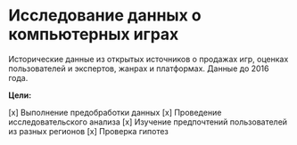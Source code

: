 # Исследование данных о компьютерных играх

Исторические данные из открытых источников о продажах игр, оценках пользователей и экспертов, жанрах и платформах. Данные до 2016 года.

**Цели:**

[x] Выполнение предобработки данных 
[x] Проведение исследовательского анализа
[x] Изучение предпочтений пользователей из разных регионов
[x] Проверка гипотез
